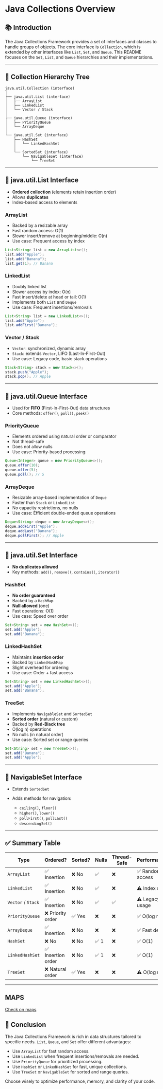 # Java Collections Overview

## 📚 Introduction

The Java Collections Framework provides a set of interfaces and classes to handle groups of objects. The core interface is `Collection`, which is extended by other interfaces like `List`, `Set`, and `Queue`. This README focuses on the `Set`, `List`, and `Queue` hierarchies and their implementations.

---

## 🌳 Collection Hierarchy Tree

```plaintext
java.util.Collection (interface)
│
├── java.util.List (interface)
│   ├── ArrayList
│   ├── LinkedList
│   └── Vector / Stack
│
├── java.util.Queue (interface)
│   ├── PriorityQueue
│   └── ArrayDeque
│
└── java.util.Set (interface)
    ├── HashSet
    │   └── LinkedHashSet
    │
    └── SortedSet (interface)
        └── NavigableSet (interface)
            └── TreeSet
```

---

## 🔹 java.util.List Interface

* **Ordered collection** (elements retain insertion order)
* Allows **duplicates**
* Index-based access to elements

### ArrayList

* Backed by a resizable array
* Fast random access: O(1)
* Slower insert/remove at beginning/middle: O(n)
* Use case: Frequent access by index

```java
List<String> list = new ArrayList<>();
list.add("Apple");
list.add("Banana");
list.get(1); // Banana
```

### LinkedList

* Doubly linked list
* Slower access by index: O(n)
* Fast insert/delete at head or tail: O(1)
* Implements both `List` and `Deque`
* Use case: Frequent insertions/removals

```java
List<String> list = new LinkedList<>();
list.add("Apple");
list.addFirst("Banana");
```

### Vector / Stack

* `Vector`: synchronized, dynamic array
* `Stack`: extends `Vector`, LIFO (Last-In-First-Out)
* Use case: Legacy code, basic stack operations

```java
Stack<String> stack = new Stack<>();
stack.push("Apple");
stack.pop(); // Apple
```

---

## 🔹 java.util.Queue Interface

* Used for **FIFO** (First-In-First-Out) data structures
* Core methods: `offer()`, `poll()`, `peek()`

### PriorityQueue

* Elements ordered using natural order or comparator
* Not thread-safe
* Does not allow nulls
* Use case: Priority-based processing

```java
Queue<Integer> queue = new PriorityQueue<>();
queue.offer(10);
queue.offer(5);
queue.poll(); // 5
```

### ArrayDeque

* Resizable array-based implementation of `Deque`
* Faster than `Stack` or `LinkedList`
* No capacity restrictions, no nulls
* Use case: Efficient double-ended queue operations

```java
Deque<String> deque = new ArrayDeque<>();
deque.addFirst("Apple");
deque.addLast("Banana");
deque.pollFirst(); // Apple
```

---

## 🔹 java.util.Set Interface

* **No duplicates allowed**
* Key methods: `add()`, `remove()`, `contains()`, `iterator()`

### HashSet

* **No order guaranteed**
* Backed by a `HashMap`
* **Null allowed** (one)
* Fast operations: O(1)
* Use case: Speed over order

```java
Set<String> set = new HashSet<>();
set.add("Apple");
set.add("Banana");
```

### LinkedHashSet

* Maintains **insertion order**
* Backed by `LinkedHashMap`
* Slight overhead for ordering
* Use case: Order + fast access

```java
Set<String> set = new LinkedHashSet<>();
set.add("Apple");
set.add("Banana");
```

### TreeSet

* Implements `NavigableSet` and `SortedSet`
* **Sorted order** (natural or custom)
* Backed by **Red-Black tree**
* O(log n) operations
* No nulls (in natural order)
* Use case: Sorted set or range queries

```java
Set<String> set = new TreeSet<>();
set.add("Banana");
set.add("Apple");
```

---

## 🔸 NavigableSet Interface

* Extends `SortedSet`
* Adds methods for navigation:

  * `ceiling()`, `floor()`
  * `higher()`, `lower()`
  * `pollFirst()`, `pollLast()`
  * `descendingSet()`

---

## ✅ Summary Table

| Type               | Ordered?          | Sorted? | Nulls | Thread-Safe | Performance     |
| ------------------ | ----------------- | ------- | ----- | ----------- | --------------- |
| `ArrayList`        | ✅ Insertion       | ❌ No    | ✅     | ❌           | ✅ Random access |
| `LinkedList`       | ✅ Insertion       | ❌ No    | ✅     | ❌           | ⚠️ Index slow   |
| `Vector` / `Stack` | ✅ Insertion       | ❌ No    | ✅     | ✅           | ⚠️ Legacy usage |
| `PriorityQueue`    | ❌ Priority order  | ✅ Yes   | ❌     | ❌           | ✅ O(log n)      |
| `ArrayDeque`       | ✅ Insertion       | ❌ No    | ❌     | ❌           | ✅ Fast deque    |
| `HashSet`          | ❌ No              | ❌ No    | ✅ 1   | ❌           | ✅ O(1)          |
| `LinkedHashSet`    | ✅ Insertion order | ❌ No    | ✅ 1   | ❌           | ✅ O(1)          |
| `TreeSet`          | ❌ Natural order   | ✅ Yes   | ❌     | ❌           | ⚠️ O(log n)     |

---

## MAPS
[Check on maps](./maps/README.md)

## 📘 Conclusion

The Java Collections Framework is rich in data structures tailored to specific needs. `List`, `Queue`, and `Set` offer different advantages:

* Use `ArrayList` for fast random access.
* Use `LinkedList` when frequent insertions/removals are needed.
* Use `PriorityQueue` for prioritized processing.
* Use `HashSet` or `LinkedHashSet` for fast, unique collections.
* Use `TreeSet` or `NavigableSet` for sorted and range queries.

Choose wisely to optimize performance, memory, and clarity of your code.
